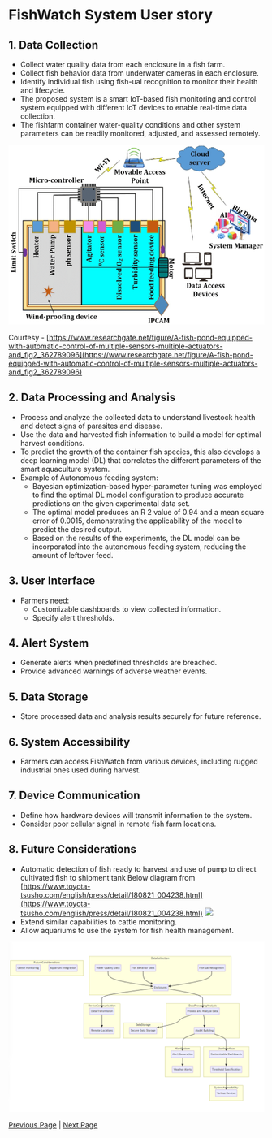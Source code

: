 # FishWatch System User story

## 1. Data Collection
- Collect water quality data from each enclosure in a fish farm.
- Collect fish behavior data from underwater cameras in each enclosure.
- Identify individual fish using fish-ual recognition to monitor their health and lifecycle.
- The proposed system is a smart IoT-based fish monitoring and control system equipped with different IoT devices to enable real-time data collection.
- The fishfarm container water-quality conditions and other system parameters can be readily monitored, adjusted, and assessed remotely.

![](../artifacts/A-fish-pond-equipped-with-automatic-control-of-multiple-sensors-multiple-actuators.png)

Courtesy - [https://www.researchgate.net/figure/A-fish-pond-equipped-with-automatic-control-of-multiple-sensors-multiple-actuators-and_fig2_362789096](https://www.researchgate.net/figure/A-fish-pond-equipped-with-automatic-control-of-multiple-sensors-multiple-actuators-and_fig2_362789096)

## 2. Data Processing and Analysis
- Process and analyze the collected data to understand livestock health and detect signs of parasites and disease.
- Use the data and harvested fish information to build a model for optimal harvest conditions.
- To predict the growth of the container fish species, this also develops a deep learning model (DL) that correlates the different parameters of the smart aquaculture system.
- Example of Autonomous feeding system:
  - Bayesian optimization-based hyper-parameter tuning was employed to find the optimal DL model configuration to produce accurate predictions on the given experimental data set.
  - The optimal model produces an R 2 value of 0.94 and a mean square error of 0.0015, demonstrating the applicability of the model to predict the desired output.
  - Based on the results of the experiments, the DL model can be incorporated into the autonomous feeding system, reducing the amount of leftover feed.

## 3. User Interface
- Farmers need:
  - Customizable dashboards to view collected information.
  - Specify alert thresholds.

## 4. Alert System
- Generate alerts when predefined thresholds are breached.
- Provide advanced warnings of adverse weather events.

## 5. Data Storage
- Store processed data and analysis results securely for future reference.

## 6. System Accessibility
- Farmers can access FishWatch from various devices, including rugged industrial ones used during harvest.

## 7. Device Communication
- Define how hardware devices will transmit information to the system.
- Consider poor cellular signal in remote fish farm locations.

## 8. Future Considerations
- Automatic detection of fish ready to harvest and use of pump to direct cultivated fish to shipment tank
Below diagram from [https://www.toyota-tsusho.com/english/press/detail/180821_004238.html](https://www.toyota-tsusho.com/english/press/detail/180821_004238.html)
![](https://www.toyota-tsusho.com/english/press/upload_files/201808211100_02.gif)
- Extend similar capabilities to cattle monitoring.
- Allow aquariums to use the system for fish health management.

![User Story](../artifacts/UserStory.png)

[Previous Page](./UI_Mock.md) | [Next Page](./Deployment.md)

